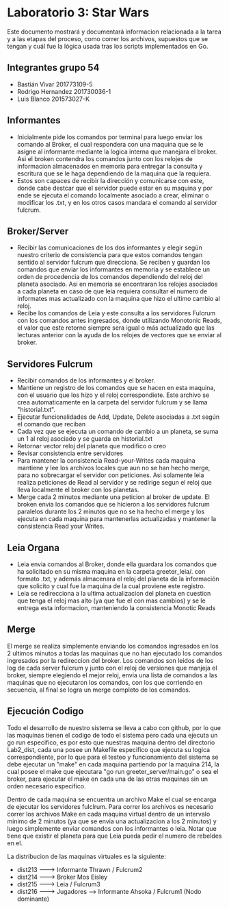 ﻿# Laboratorio 3: Star Wars

Este documento mostrará y documentará informacion relacionada a la tarea y a las etapas del proceso, como correr los archivos, supuestos que se tengan y cuál fue la lógica usada tras los scripts implementados en Go.

## Integrantes grupo 54
- Bastián Vivar 201773109-5
- Rodrigo Hernandez 201730036-1
- Luis Blanco 201573027-K
  
## Informantes
- Inicialmente pide los comandos por terminal para luego enviar los comando al Broker, el cual respondera con una maquina que se le asigne al informante mediante la logica interna que manejara el broker. Asi el broken contendra los comandos junto con los relojes de informacion almacenados en memoria para entregar la consulta y escritura que se le haga dependiendo de la maquina que la requiera.
- Estos son capaces de recibir la dirección y comunicarse con este, donde cabe destcar que el servidor puede estar en su maquina y por ende se ejecuta el comando localmente asociado a crear, eliminar o modificar los .txt, y en los otros casos mandara el comando al servidor fulcrum.

## Broker/Server
- Recibir las comunicaciones de los dos informantes y elegir según nuestro criterio de consistencia para que estos comandos tengan sentido al servidor fulcrum que direcciona. Se reciben y guardan los comandos que enviar los informantes en memoria y se establece un orden de procedencia de los comandos dependiendo del reloj del planeta asociado. Asi en memoria se encontraran los relojes asociados a cada planeta en caso de que leia requiera consultar el numero de informates mas actualizado con la maquina que hizo el ultimo cambio al reloj.
- Recibe los comandos de Leia y este consulta a los servidores Fulcrum con los comandos antes ingresados, donde utilizando Monotonic Reads, el valor que este retorne siempre sera igual o más actualizado que las lecturas anterior con la ayuda de los relojes de vectores que se enviar al broker.
  
## Servidores Fulcrum
- Recibir comandos de los informantes y el broker.
- Mantiene un registro de los comandos que se hacen en esta maquina, con el usuario que los hizo y el reloj correspondiete. Este archivo se crea automaticamente en la carpeta del servidor fulcrum y se llama "historial.txt".
- Ejecutar funcionalidades de Add, Update, Delete asociadas a .txt según el comando que reciban
- Cada vez que se ejecuta un comando de cambio a un planeta, se suma un 1 al reloj asociado y se guarda en historial.txt
- Retornar vector reloj del planeta que modifico o creo 
- Revisar consistencia entre servidores
- Para mantener la consistencia Read-your-Writes cada maquina mantiene y lee los archivos locales que aun no se han hecho merge, para no sobrecargar el servidor con peticiones. Asi solamente leia realiza peticiones de Read al servidor y se redirige segun el reloj que lleva localmente el broker con los planetas.
- Merge cada 2 minutos mediante una peticion al broker de update. El broken envia los comandos que se hicieron a los servidores fulcrum paralelos durante los 2 minutos que no se ha hecho el merge y los ejecuta en cada maquina para mantenerlas actualizadas y mantener la consistencia Read your Writes.

## Leia Organa
- Leia envia comandos al Broker, donde ella guardara los comandos que ha solicitado en su misma maquina en la carpeta greeter_leia/. con formato .txt, y además almacenara el reloj del planeta de la información que solicito y cual fue la maquina de la cual proviene este registro.
- Leia se redirecciona a la ultima actualizacion del planeta en cuestion que tenga el reloj mas alto (ya que fue el con mas cambios) y se le entrega esta informacion, manteniendo la consistencia Monotic Reads

## Merge
El merge se realiza simplemente enviando los comandos ingresados en los 2 ultimos minutos a todas las maquinas que no han ejecutado los comandos ingresados por la redireccion del broker. Los comandos son leidos de los log de cada server fulcrum y junto con el reloj de versiones que manjeja el broker, siempre elegiendo el mejor reloj, envia una lista de comandos a las maquinas que no ejecutaron los comandos, con los que corriendo en secuencia, al final se logra un merge completo de los comandos.

## Ejecución Codigo

Todo el desarrollo de nuestro sistema se lleva a cabo con github, por lo  que las maquinas tienen el codigo de todo el sistema pero cada una ejecuta un go run especifico, es por esto que nuestras maquina dentro del directorio Lab2_dist, cada una posee un Makefile especifico que ejecuta su logica correspondiente, por lo que para el testeo y funcionamiento del sistema se debe ejecutar un "make" en cada maquina partiendo por la maquina 214, la cual posee el make que ejecutara "go run greeter_server/main.go" o sea el broker, para ejecutar el make en cada una de las otras maquinas sin un orden necesario especifico.

Dentro de cada maquina se encuentra un archivo Make el cual se encarga de ejecutar los servidores fulclrum. Para correr los archivos es necesario correr los archivos Make en cada maquina virtual dentro de un intervalo minimo de 2 minutos (ya que se envia una actualizacion a los 2 minutos) y luego simplemente enviar comandos con los informantes o leia. Notar que tiene que existir el planeta para que Leia pueda pedir el numero de rebeldes en el. 

La distribucion de las maquinas virtuales es la siguiente:
- dist213 ---> Informante Thrawn / Fulcrum2
- dist214 ---> Broker Mos Eisley
- dist215 ---> Leia / Fulcrum3
- dist216 ---> Jugadores -->  Informante Ahsoka / Fulcrum1 (Nodo dominante)